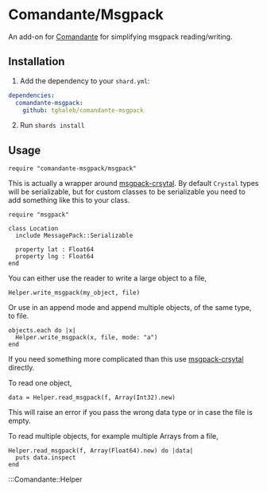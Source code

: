 # Comandante/Msgpack

An add-on for [Comandante](https://github.com/tghaleb/comandante/) for simplifying msgpack reading/writing.

## Installation

1. Add the dependency to your `shard.yml`:

```yaml
dependencies:
  comandante-msgpack:
    github: tghaleb/comandante-msgpack
```

2. Run `shards install`

## Usage


```crystal
require "comandante-msgpack/msgpack"
```

This is actually a wrapper around [msgpack-crsytal](https://github.com/crystal-community/msgpack-crystal/). 
By default `Crystal` types will be serializable, but for custom classes to
be serializable you need to add something like this to your class. 

```crystall
require "msgpack"

class Location
  include MessagePack::Serializable

  property lat : Float64
  property lng : Float64
end
```

You can either use the reader to write a large object to a file,

```crystall
Helper.write_msgpack(my_object, file)
```

Or use in an append mode and append multiple objects, of the same type, to file.

```crystall
objects.each do |x|
  Helper.write_msgpack(x, file, mode: "a")
end
```

If you need something more complicated than this use
[msgpack-crsytal](https://github.com/crystal-community/msgpack-crystal/) directly.

To read one object,

```crystall
data = Helper.read_msgpack(f, Array(Int32).new)
```

This will raise an error if you pass the wrong data type or in case the
file is empty.

To read multiple objects, for example multiple Arrays from a file,

```crystall
Helper.read_msgpack(f, Array(Float64).new) do |data|
  puts data.inspect
end 
```

:::Comandante::Helper

